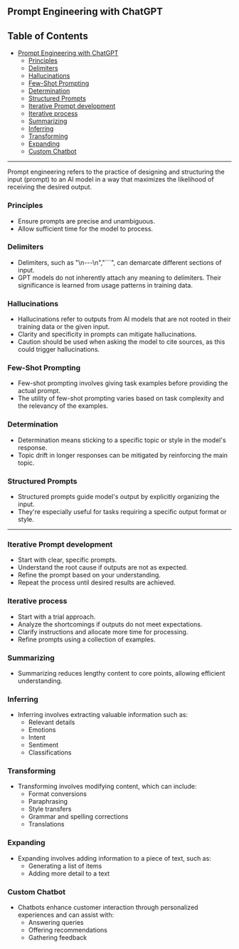 ## Prompt Engineering with ChatGPT

## Table of Contents

- [Prompt Engineering with ChatGPT](#prompt-engineering-with-chatgpt)
  - [Principles](#principles)
  - [Delimiters](#delimiters)
  - [Hallucinations](#hallucinations)
  - [Few-Shot Prompting](#few-shot-prompting)
  - [Determination](#determination)
  - [Structured Prompts](#structured-prompts)
  - [Iterative Prompt development](#iterative-prompt-development)
  - [Iterative process](#iterative-process)
  - [Summarizing](#summarizing)
  - [Inferring](#inferring)
  - [Transforming](#transforming)
  - [Expanding](#expanding)
  - [Custom Chatbot](#custom-chatbot)

---

Prompt engineering refers to the practice of designing and structuring the input (prompt) to an AI model in a way that maximizes the likelihood of receiving the desired output.

### Principles

- Ensure prompts are precise and unambiguous.
- Allow sufficient time for the model to process.

### Delimiters

- Delimiters, such as "\n---\n","```", can demarcate different sections of input.
- GPT models do not inherently attach any meaning to delimiters. Their significance is learned from usage patterns in training data.

### Hallucinations

- Hallucinations refer to outputs from AI models that are not rooted in their training data or the given input.
- Clarity and specificity in prompts can mitigate hallucinations.
- Caution should be used when asking the model to cite sources, as this could trigger hallucinations.

### Few-Shot Prompting

- Few-shot prompting involves giving task examples before providing the actual prompt.
- The utility of few-shot prompting varies based on task complexity and the relevancy of the examples.

### Determination

- Determination means sticking to a specific topic or style in the model's response.
- Topic drift in longer responses can be mitigated by reinforcing the main topic.

### Structured Prompts

- Structured prompts guide model's output by explicitly organizing the input.
- They're especially useful for tasks requiring a specific output format or style.

---

### Iterative Prompt development

- Start with clear, specific prompts.
- Understand the root cause if outputs are not as expected.
- Refine the prompt based on your understanding.
- Repeat the process until desired results are achieved.

### Iterative process

- Start with a trial approach.
- Analyze the shortcomings if outputs do not meet expectations.
- Clarify instructions and allocate more time for processing.
- Refine prompts using a collection of examples.

### Summarizing

- Summarizing reduces lengthy content to core points, allowing efficient understanding.

### Inferring

- Inferring involves extracting valuable information such as:
  - Relevant details
  - Emotions
  - Intent
  - Sentiment
  - Classifications

### Transforming

- Transforming involves modifying content, which can include:
  - Format conversions
  - Paraphrasing
  - Style transfers
  - Grammar and spelling corrections
  - Translations

### Expanding

- Expanding involves adding information to a piece of text, such as:
  - Generating a list of items
  - Adding more detail to a text

### Custom Chatbot

- Chatbots enhance customer interaction through personalized experiences and can assist with:
  - Answering queries
  - Offering recommendations
  - Gathering feedback
